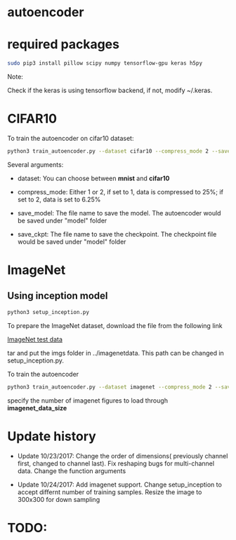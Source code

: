 # autoencoder

# required packages
``` bash
sudo pip3 install pillow scipy numpy tensorflow-gpu keras h5py
```

Note:

Check if the keras is using tensorflow backend, if not, modify ~/.keras.


# CIFAR10
To train the autoencoder on cifar10 dataset:

```bash
python3 train_autoencoder.py --dataset cifar10 --compress_mode 2 --save_prefix cifar10 --batch_size 1000 --epochs 1000
```

Several arguments:

- dataset: You can choose between **mnist** and **cifar10**

- compress_mode: Either 1 or 2, if set to 1, data is compressed to 25%; if set to 2, data is set to 6.25%

- save_model: The file name to save the model. The autoencoder would be saved under "model" folder

- save_ckpt: The file name to save the checkpoint. The checkpoint file would be saved under "model" folder


# ImageNet

## Using inception model

``` bash
python3 setup_inception.py
```

To prepare the ImageNet dataset, download the file from the following link

[ImageNet test data](http://jaina.cs.ucdavis.edu/datasets/adv/imagenet/img.tar.gz)

tar and put the imgs folder in ../imagenetdata. This path can be changed in setup_inception.py.

To train the autoencoder 

```bash
python3 train_autoencoder.py --dataset imagenet --compress_mode 2 --save_prefix imagenet --batch_size 1000 --epochs 500 --imagenet_data_size 2500
```
specify the number of imagenet figures to load through **imagenet_data_size**

# Update history

- Update 10/23/2017: Change the order of dimensions( previously channel first, changed to channel last). Fix reshaping bugs for multi-channel data. Change the function arguments

- Update 10/24/2017: Add imagenet support. Change setup_inception to accept differnt number of training samples. Resize the image to 300x300 for down sampling


# TODO:
